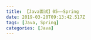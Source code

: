 ```yaml
---
title: 【Java面试】05——Spring
date: 2019-03-20T09:13:42.517Z
tags: [Java, Spring]
categories: [Java]
---
```

